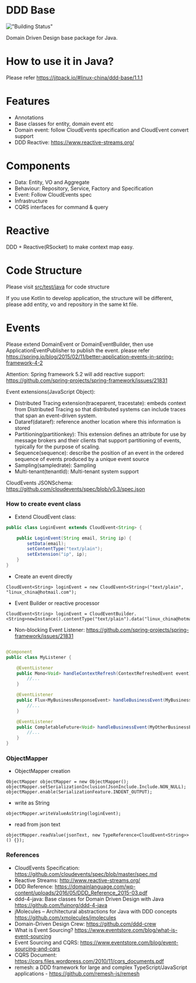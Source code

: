 DDD Base
========
!["Building Status"](https://img.shields.io/github/workflow/status/linux-china/ddd-base/Java%20CI%20with%20Maven)

Domain Driven Design base package for Java.

# How to use it in Java?

Please refer https://jitpack.io/#linux-china/ddd-base/1.1.1

# Features

* Annotations
* Base classes for entity, domain event etc
* Domain event: follow CloudEvents specification and CloudEvent convert support
* DDD Reactive: https://www.reactive-streams.org/

# Components

* Data: Entity, VO and Aggregate
* Behaviour: Repository, Service, Factory and Specification
* Event: Follow CloudEvents spec
* Infrastructure
* CQRS interfaces for command & query

# Reactive

DDD + Reactive(RSocket) to make context map easy.

# Code Structure

Please visit [src/test/java](https://github.com/linux-china/ddd-base/tree/master/src/test/java/org/mvnsearch/demo/domain) for code structure

If you use Kotlin to develop application, the structure will be different, please add entity, vo and repository in the same kt file.

# Events

Please extend DomainEvent or DomainEventBuilder, then use ApplicationEventPublisher to publish the event. please
refer https://spring.io/blog/2015/02/11/better-application-events-in-spring-framework-4-2

Attention: Spring framework 5.2 will add reactive support:  https://github.com/spring-projects/spring-framework/issues/21831

Event extensions(JavaScript Object):

* Distributed Tracing extension(traceparent, tracestate):  embeds context from Distributed Tracing so that distributed systems can include traces that span an event-driven system.
* Dataref(dataref): reference another location where this information is stored
* Partitioning(partitionkey): This extension defines an attribute for use by message brokers and their clients that support partitioning of events, typically for the purpose of
  scaling.
* Sequence(sequence): describe the position of an event in the ordered sequence of events produced by a unique event source
* Sampling(sampledrate): Sampling
* Multi-tenant(tenantId): Multi-tenant system support

CloudEvents JSONSchema: https://github.com/cloudevents/spec/blob/v0.3/spec.json

### How to create event class

* Extend CloudEvent class:

```java
public class LoginEvent extends CloudEvent<String> {

    public LoginEvent(String email, String ip) {
        setData(email);
        setContentType("text/plain");
        setExtension("ip", ip);
    }
}
```

* Create an event directly

```
CloudEvent<String> loginEvent = new CloudEvent<String>("text/plain", "linux_china@hotmail.com");
```

* Event Builder or reactive processor

```
CloudEvent<String> loginEvent = CloudEventBuilder.<String>newInstance().contentType("text/plain").data("linux_china@hotmail.com").build();
```

* Non-blocking Event Listener: https://github.com/spring-projects/spring-framework/issues/21831

```java

@Component
public class MyListener {

    @EventListener
    public Mono<Void> handleContextRefresh(ContextRefreshedEvent event) {
        //...
    }

    @EventListener
    public Flux<MyBusinessResponseEvent> handleBusinessEvent(MyBusinessEvent event) {
        //...
    }

    @EventListener
    public CompletableFuture<Void> handleBusinessEvent(MyOtherBusinessEvent event) {
        //...
    }
}
```

### ObjectMapper

* ObjectMapper creation

```
ObjectMapper objectMapper = new ObjectMapper();
objectMapper.setSerializationInclusion(JsonInclude.Include.NON_NULL);
objectMapper.enable(SerializationFeature.INDENT_OUTPUT);
```

* write as String

```
objectMapper.writeValueAsString(loginEvent);
```

* read from json text

```
objectMapper.readValue(jsonText, new TypeReference<CloudEvent<String>>() {});
```

### References

* CloudEvents Specification: https://github.com/cloudevents/spec/blob/master/spec.md
* Reactive Streams: http://www.reactive-streams.org/
* DDD Reference: https://domainlanguage.com/wp-content/uploads/2016/05/DDD_Reference_2015-03.pdf
* ddd-4-java: Base classes for Domain Driven Design with Java  https://github.com/fuinorg/ddd-4-java
* jMolecules – Architectural abstractions for Java with DDD concepts https://github.com/xmolecules/jmolecules
* Domain-Driven Design Crew: https://github.com/ddd-crew
* What is Event Sourcing? https://www.eventstore.com/blog/what-is-event-sourcing
* Event Sourcing and CQRS: https://www.eventstore.com/blog/event-sourcing-and-cqrs
* CQRS Document: https://cqrs.files.wordpress.com/2010/11/cqrs_documents.pdf
* remesh: a DDD framework for large and complex TypeScript/JavaScript applications - https://github.com/remesh-js/remesh